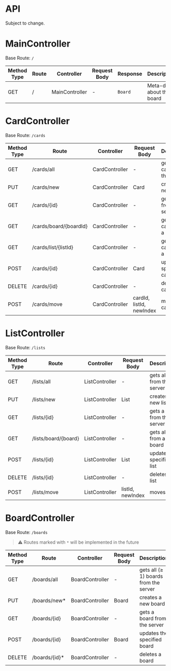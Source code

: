 API
===

Subject to change.

# MainController

Base Route: `/`

| Method Type | Route | Controller     | Request Body | Response | Description               |
|-------------|-------|----------------|--------------|----------|---------------------------|
| GET         | /     | MainController | -            | `Board`  | Meta-data about the board |

# CardController

Base Route: `/cards`

| Method Type | Route                  | Controller     | Request Body             | Description                    |
|-------------|------------------------|----------------|--------------------------|--------------------------------|
| GET         | /cards/all             | CardController | -                        | gets all cards from the server |
| PUT         | /cards/new             | CardController | Card                     | creates a new card             |
| GET         | /cards/{id}            | CardController | -                        | gets a card from the server    |
| GET         | /cards/board/{boardId} | CardController | -                        | gets all cards from a board    |
| GET         | /cards/list/{listId}   | CardController | -                        | gets all cards from a list     |
| POST        | /cards/{id}            | CardController | Card                     | updates the specified card     |
| DELETE      | /cards/{id}            | CardController | -                        | deletes a card                 |
| POST        | /cards/move            | CardController | cardId, listId, newIndex | moves a card                   |

# ListController

Base Route: `/lists`

| Method Type | Route                | Controller     | Request Body     | Description                    |
|-------------|----------------------|----------------|------------------|--------------------------------|
| GET         | /lists/all           | ListController | -                | gets all lists from the server |
| PUT         | /lists/new           | ListController | List             | creates a new list             |
| GET         | /lists/{id}          | ListController | -                | gets a list from the server    |
| GET         | /lists/board/{board} | ListController | -                | gets all lists from a board    |
| POST        | /lists/{id}          | ListController | List             | updates the specified list     |
| DELETE      | /lists/{id}          | ListController | -                | deletes a list                 |
| POST        | /lists/move          | ListController | listId, newIndex | moves a list                   |

# BoardController

Base Route: `/boards`

> ⚠ Routes marked with `*` will be implemented in the future

| Method Type | Route         | Controller      | Request Body | Description                              |
|-------------|---------------|-----------------|--------------|------------------------------------------|
| GET         | /boards/all   | BoardController | -            | gets all (&ge; 1) boards from the server |
| PUT         | /boards/new*  | BoardController | Board        | creates a new board                      |
| GET         | /boards/{id}  | BoardController | -            | gets a board from the server             |
| POST        | /boards/{id}  | BoardController | Board        | updates the specified board              |
| DELETE      | /boards/{id}* | BoardController | -            | deletes a board                          |

